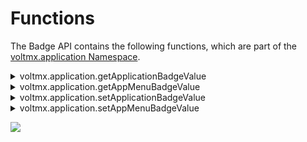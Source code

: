                              


Functions
=========

The Badge API contains the following functions, which are part of the [voltmx.application Namespace](voltmx.application_functions.md).


<details close markdown="block"><summary>voltmx.application.getApplicationBadgeValue</summary>

* * *

 

This API allows you to read the badge value (if any) attached to the given application icon. If the applications icon does not have any badge value attached to it, this API returns an empty string.

Syntax

voltmx.application.getApplicationBadgeValue()

Input Parameters

None

Example

```
gettingBadge: function() {
    var badge = voltmx.application.getApplicationBadgeValue();
    alert("The badge value is " + badge);
},
```

Return Values

| Return Value | Description |
| --- | --- |
| badgeValue \[String\] | Returns the badge value applied to the application icon If the application icon has no badge value attached to it, it returns null/nil. |

Platform Availability

Available only on iPhone and iPad.  

* * *

</details>
<details close markdown="block"><summary>voltmx.application.getAppMenuBadgeValue</summary>

* * *

 

This API enables you to read the badge value (if any) attached to the specified app menu item. If the specified app menu item does not have any badge value attached to it, the API returns an empty string.

Syntax

voltmx.application.getAppMenuBadgeValue([appmenuID](#appMenuId2), [menuItemID](#menuItemId2))

Input Parameters

| Parameter | Description |
| --- | --- |
| appMenuId \[String\] - Mandatory | If you are setting the badge for an app menu item that was created dynamically, use the same ID that was used to create the app menu item.If you are setting the badge for an app menu item that was created from the IDE, use the ID available in the generated script file. |
| menuItemId \[String\] - Mandatory | Identifier of the app menu item from which the badge value is to be read. |

 

Example

```
onClickMenuItem1: function() {
    alert("The Badge Value of Accounts App Menu Item is " + voltmx.application.getAppMenuBadgeValue("SampleAppMenu", "appmenuitemid1"));

},
onClickMenuItem2: function() {
    alert("The Badge Value of Examination App Menu Item is " + voltmx.application.getAppMenuBadgeValue("SampleAppMenu", "appmenuitemid2"));

},
```

Return Values

| Return Value | Description |
| --- | --- |
| badgeValue \[String\] | Returns the badge value applied to the specified app menu. If the specified app menu has no badge value attached to it, it returns an empty string. |

Platform Availability

Available only on iPhone and iPad.

* * *

</details>
<details close markdown="block"><summary>voltmx.application.setApplicationBadgeValue</summary>

* * *

This API allows you to set a badge value to an application icon on the mobile desktop at the top-right corner of the application icon. If you pass an empty string as a parameter, the badge applied on the application icon is removed.

Syntax

voltmx.application.setApplicationBadgeValue([badgeValue](#badgeValue), [tileID](#tileID))

Input Parameters

  
| Parameter | Description |
| --- | --- |
| badgeValue \[String\] - Mandatory | Value of the badge. The value that you specify in the badgeValue parameter appears within the badge. Do not pass any other value except a numerical value. For example, to set a badge value for an appicon, specify the value as "2" instead of 2. If the length of the badge value is greater than 1 the badge is a rounded rectangle. For example, if you specify the value of the badge as 88, the number appears in a rounded rectangular badge. If the length of the badge value is 1, the badge is always a circle. |
| tileID \[String\] - Optional | The tile ID defined for the secondary tile using the [setSecondaryTile](voltmx.application_functions_livetiles.md#setsecon) API. The parameter is applicable only for Windows. |

 

Example

```
settingBadge: function() {
    this.view.btnBadge.setBadge("0", ""); //Set badge value on  button widget
    voltmx.application.setApplicationBadgeValue("" + 0);
},
BadgeIncrease: function() {
    var counter = voltmx.os.toNumber(this.view.btnBadge.getBadge()) + 1; // read badge value from button and increment it with 1 
    voltmx.print("this gets executed " + counter + "type is " + typeof(counter));
    this.view.btnBadge.setBadge("" + counter, ""); // Set badge value on the button widget
    voltmx.application.setApplicationBadgeValue("" + counter); //Set badge value on app icon
```

The badge appears as follows when you execute the code given above:

![](resources/images/badge_for_app_icon_with_large_number.png)

Return Values

None

UI Behavior

The badge appears with white font on a red background. The shape of the badge varies with its value:

*   If the badge value is a single digit, the badge shape is a circle.
    
    ![](resources/images/badge_with_single_digit_75x90.png)
    
*   If the badge value contains multiple digits, the badge shape is a rectangle with rounded corners and borders.
    
    ![](resources/images/badge_with_multiple_digits.png)![](resources/images/badge_on_appmenu_183x53.png)
    

Platform Availability

*   iOS
*   Windows

* * *

</details>
<details close markdown="block"><summary>voltmx.application.setAppMenuBadgeValue</summary>

* * *

This API allows you to set a badge value to the specified app menu item on the top-right corner of the app menu item. If you pass an empty string as the parameter, the badge value of the app menu item is cleared.

Syntax

voltmx.application.setAppMenuBadgeValue([appmenuID](#appMenuId), [menuItemId](#menuItemId),[badgeValue](#badgeValue2))

Input Parameters

  
| Parameter | Description |
| --- | --- |
| appMenuId \[String\] - Mandatory | If you are setting the badge for an app menu item that was created dynamically, use the same ID that was used to create the app menu item.If you are setting the badge for an app menu item that was created from the IDE, use the ID available in the generated script file. |
| menuItemId \[String\] - Mandatory | Id of the app menu item to which the badge value to be set. |
| badgeValue \[String\] - Mandatory | Value of the badge. The value you specify in the badge value appears within the badge. If the length of the badge value is greater than 1 the badge is a rounded rectangle. For example, if you specify the value of the badge as 88, the number appears in a rounded rectangular badge. If the length of the badge value is 1, the badge is always a circle. The maximum number of characters that can be specified in a badge value is 9. If the badge value id beyond 9 only the first 9 characters are displayed. |

 

Example

```
createAppMenu: function() {
    var appMenuItem1 = ["appmenuitemid1", "Accounts", "option1.png", this.onClickMenuItem1];
    var appMenuItem2 = ["appmenuitemid2", "Examination", "option2.png", this.onClickMenuItem2];
    var appMenu = [appMenuItem1, appMenuItem2];
    voltmx.application.createAppMenu("SampleAppMenu", appMenu, null, null);
    voltmx.application.setCurrentAppMenu("SampleAppMenu");
    voltmx.application.setAppMenuBadgeValue("SampleAppMenu", "appmenuitemid1", "4");
    voltmx.application.setAppMenuBadgeValue("SampleAppMenu", "appmenuitemid2", "6");

},
```

Return Values

None

UI Behavior

The following image depicts how a bade appears on an app menu item:

![](resources/images/badge_on_appmenu_item.png)

Platform Availability

Available only on iPhone and iPad.

* * *

</details>

![](resources/prettify/onload.png)


